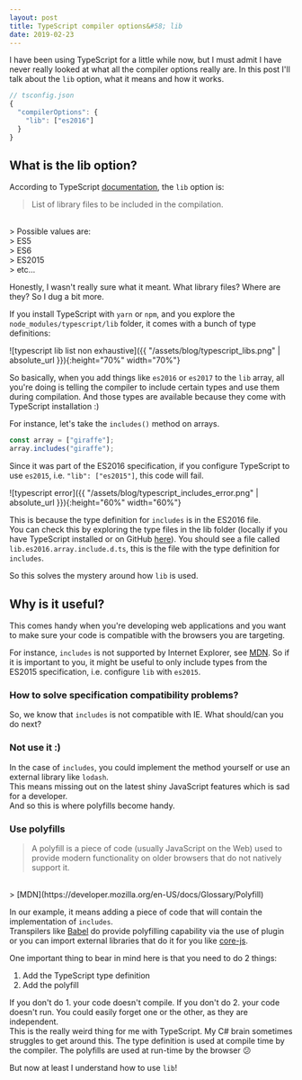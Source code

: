 ```yaml
---
layout: post
title: TypeScript compiler options&#58; lib
date: 2019-02-23
---
```


I have been using TypeScript for a little while now, but I must admit I have never really looked at what all the compiler options really are. In this post I'll talk about the `lib` option, what it means and how it works.

```javascript
// tsconfig.json
{
  "compilerOptions": {
    "lib": ["es2016"]
  }
}
```

## What is the lib option?

According to TypeScript [documentation](https://www.typescriptlang.org/docs/handbook/compiler-options.html), the `lib` option is:

> List of library files to be included in the compilation.
<br />
> Possible values are: 
<br />
> ES5 
<br />
> ES6 
<br />
> ES2015 
<br />
> etc...

Honestly, I wasn't really sure what it meant. What library files? Where are they? So I dug a bit more.

If you install TypeScript with `yarn` or `npm`, and you explore the `node_modules/typescript/lib` folder, it comes with a bunch of type definitions:

![typescript lib list non exhaustive]({{ "/assets/blog/typescript_libs.png" | absolute_url }}){:height="70%" width="70%"}

So basically, when you add things like `es2016` or `es2017` to the `lib` array, all you're doing is telling the compiler to include certain types and use them during compilation. And those types are available because they come with TypeScript installation :)

For instance, let's take the `includes()` method on arrays.
```javascript
const array = ["giraffe"];
array.includes("giraffe");
```

Since it was part of the ES2016 specification, if you configure TypeScript to use `es2015`, i.e. `"lib": ["es2015"]`, this code will fail.

![typescript error]({{ "/assets/blog/typescript_includes_error.png" | absolute_url }}){:height="60%" width="60%"}

This is because the type definition for `includes` is in the ES2016 file.
<br/>
You can check this by exploring the type files in the lib folder (locally if you have TypeScript installed or on GitHub [here](https://github.com/Microsoft/TypeScript/blob/master/lib/lib.es2016.array.include.d.ts)). You should see a file called `lib.es2016.array.include.d.ts`, this is the file with the type definition for `includes`.

So this solves the mystery around how `lib` is used.

## Why is it useful?

This comes handy when you're developing web applications and you want to make sure your code is compatible with the browsers you are targeting.

For instance, `includes` is not supported by Internet Explorer, see [MDN](https://developer.mozilla.org/en-US/docs/Web/JavaScript/Reference/Global_Objects/Array/includes). So if it is important to you, it might be useful to only include types from the ES2015 specification, i.e. configure `lib` with `es2015`.


### How to solve specification compatibility problems?

So, we know that `includes` is not compatible with IE. What should/can you do next?

### Not use it :)

In the case of `includes`, you could implement the method yourself or use an external library like `lodash`.
<br/>
This means missing out on the latest shiny JavaScript features which is sad for a developer.
<br/>
And so this is where polyfills become handy.


### Use polyfills

> A polyfill is a piece of code (usually JavaScript on the Web) used to provide modern functionality on older browsers that do not natively support it.
<br/>
> [MDN](https://developer.mozilla.org/en-US/docs/Glossary/Polyfill)

In our example, it means adding a piece of code that will contain the implementation of `includes`.
<br/>
Transpilers like [Babel](https://babeljs.io) do provide polyfilling capability via the use of plugin or you can import external libraries that do it for you like [core-js](https://www.npmjs.com/package/core-js).

One important thing to bear in mind here is that you need to do 2 things:
1. Add the TypeScript type definition
2. Add the polyfill

If you don't do 1. your code doesn't compile. If you don't do 2. your code doesn't run. You could easily forget one or the other, as they are independent.
<br/>
This is the really weird thing for me with TypeScript. My C# brain sometimes struggles to get around this. The type definition is used at compile time by the compiler. The polyfills are used at run-time by the browser 😕

But now at least I understand how to use `lib`!

